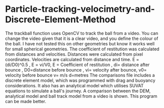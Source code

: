 # Particle-tracking-velocimetry-and-Discrete-Element-Method
 The trackball function uses OpenCV to track the ball from a video. You can change the video given that it is a clear video, and you define the colour of the ball. I have not tested this on other geometries but know it works well for small spherical geometries. 
The coefficient of restitution was calculated from distances and velocities. Distances were calculated from pixel coordinates. Velocities are calculated from distance and time.
E = (di/D0)^0.5 , E = vi/V0, E = Coefficient of restitution , di= distance after bounce , D0=distance before bounce , vi= velocity after bounce, v0= velocity before bounce 
v= m/s   d=metres
The comparisons file includes a discrete element model, which was programmed with drag and buoyancy considerations. It also has an analytical model which utilises SUVAT equations to simulate a ball's journey. A comparison between the DEM, analytical model and ball track model from a video is shown.
This program can be made better.
